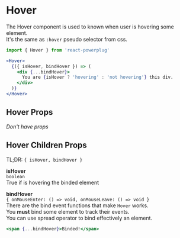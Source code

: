 # Hover

The Hover component is used to known when user is hovering some element.  
It's the same as `:hover` pseudo selector from css.

```js
import { Hover } from 'react-powerplug'
```

```jsx
<Hover>
  {({ isHover, bindHover }) => (
    <div {...bindHover}>
      You are {isHover ? 'hovering' : 'not hovering'} this div.
    </div>
  )}
</Hover>
```

## Hover Props

_Don't have props_

## Hover Children Props

TL;DR: `{ isHover, bindHover }`

**isHover**  
`boolean`  
True if is hovering the binded element

**bindHover**  
`{ onMouseEnter: () => void, onMouseLeave: () => void }`  
There are the bind event functions that make `Hover` works.  
You **must** bind some element to track their events.  
You can use spread operator to bind effectively an element.

```jsx
<span {...bindHover}>Binded!</span>
```

